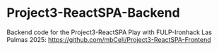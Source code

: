 # Project3-ReactSPA-Backend

Backend code for the Project3-ReactSPA Play with FULP-Ironhack Las Palmas 2025: https://github.com/mbCeli/Project3-ReactSPA-Frontend
